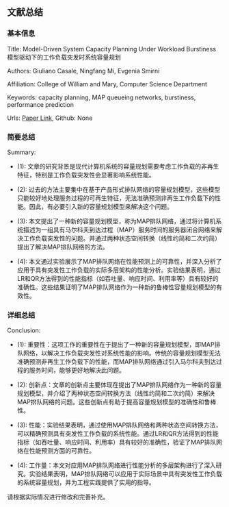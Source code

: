 ## 文献总结




### 基本信息
Title: Model-Driven System Capacity Planning Under Workload Burstiness 模型驱动下的工作负载突发时系统容量规划

Authors: Giuliano Casale, Ningfang Mi, Evgenia Smirni

Affiliation: College of William and Mary, Computer Science Department

Keywords: capacity planning, MAP queueing networks, burstiness, performance prediction

Urls: [Paper Link](xxx), Github: None

### 简要总结      
Summary: 

- (1): 文章的研究背景是现代计算机系统的容量规划需要考虑工作负载的非再生特征，特别是工作负载突发性会显著影响系统性能。

- (2): 过去的方法主要集中在基于产品形式排队网络的容量规划模型，这些模型只能较好地处理服务过程的可再生特征，无法准确预测非再生工作负载下的性能。因此，有必要引入新的容量规划模型来解决这个问题。

- (3): 本文提出了一种新的容量规划模型，称为MAP排队网络，通过将计算机系统描述为一组具有马尔科夫到达过程（MAP）服务时间的服务器闭合网络来解决工作负载突发性的问题。并通过两种状态空间转换（线性约简和二次约简）提出了解决MAP排队网络的方法。

- (4): 本文通过实验展示了MAP排队网络在性能预测上的可靠性，并深入分析了应用于具有突发性工作负载的实际多层架构的性能分析。实验结果表明，通过LR和QR方法得到的性能指标（如吞吐量、响应时间、利用率等）具有较好的准确性。这些结果证明了MAP排队网络作为一种新的鲁棒性容量规划模型的有效性。





### 详细总结
Conclusion: 

- (1): 重要性：这项工作的重要性在于提出了一种新的容量规划模型，即MAP排队网络，以解决工作负载突发性对系统性能的影响。传统的容量规划模型无法准确预测非再生工作负载下的性能，而MAP排队网络通过引入马尔科夫到达过程的服务时间，能够更好地解决此问题。

- (2): 创新点：文章的创新点主要体现在提出了MAP排队网络作为一种新的容量规划模型，并介绍了两种状态空间转换方法（线性约简和二次约简）来解决MAP排队网络的问题。这些创新点有助于提高容量规划模型的准确性和鲁棒性。

- (3): 性能：实验结果表明，通过使用MAP排队网络和两种状态空间转换方法，可以精确预测具有突发性工作负载的系统性能。通过LR和QR方法得到的性能指标（如吞吐量、响应时间、利用率）具有较好的准确性，验证了MAP排队网络在性能预测方面的可靠性。

- (4): 工作量：本文对应用MAP排队网络进行性能分析的多层架构进行了深入研究。实验结果表明，MAP排队网络可以应用于实际场景中具有突发性工作负载的系统容量规划，并为工程实践提供了实用的指导。

请根据实际情况进行修改和完善补充。




